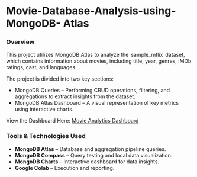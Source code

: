 # Movie-Database-Analysis-using-MongoDB- Atlas

### **Overview**
This project utilizes MongoDB Atlas to analyze the ⁠ sample_mflix ⁠ dataset, which contains information about movies, including title, year, genres, IMDb ratings, cast, and languages.

The project is divided into two key sections:
* MongoDB Queries – Performing CRUD operations, filtering, and aggregations to extract insights from the dataset.
* MongoDB Atlas Dashboard – A visual representation of key metrics using interactive charts.

View the Dashboard Here: [Movie Analytics Dashboard]([https://charts.mongodb.com/charts-project-0-zrkxyou/dashboards/3e660d11-2305-4d59-9a50-56370758aede])

### **Tools & Technologies Used**
* **MongoDB Atlas** – Database and aggregation pipeline queries.
* **MongoDB Compass** – Query testing and local data visualization.
* **MongoDB Charts** – Interactive dashboard for data insights.
* **Google Colab** – Execution and reporting.
